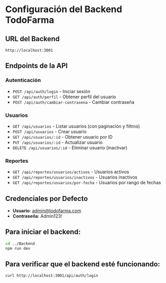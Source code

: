 # Configuración del Backend TodoFarma

## URL del Backend
```
http://localhost:3001
```

## Endpoints de la API

### Autenticación
- `POST /api/auth/login` - Iniciar sesión
- `GET /api/auth/perfil` - Obtener perfil del usuario
- `POST /api/auth/cambiar-contrasena` - Cambiar contraseña

### Usuarios
- `GET /api/usuarios` - Listar usuarios (con paginación y filtros)
- `POST /api/usuarios` - Crear usuario
- `GET /api/usuarios/:id` - Obtener usuario por ID
- `PUT /api/usuarios/:id` - Actualizar usuario
- `DELETE /api/usuarios/:id` - Eliminar usuario (inactivar)

### Reportes
- `GET /api/reportes/usuarios/activos` - Usuarios activos
- `GET /api/reportes/usuarios/inactivos` - Usuarios inactivos
- `GET /api/reportes/usuarios/por-fecha` - Usuarios por rango de fechas

## Credenciales por Defecto
- **Usuario**: admin@todofarma.com
- **Contraseña**: Admin123!

## Para iniciar el backend:
```bash
cd ../Backend
npm run dev
```

## Para verificar que el backend esté funcionando:
```bash
curl http://localhost:3001/api/auth/login
```
